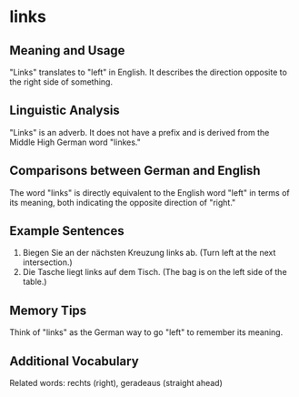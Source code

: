 # links
## Meaning and Usage
"Links" translates to "left" in English. It describes the direction opposite to the right side of something.

## Linguistic Analysis
"Links" is an adverb. It does not have a prefix and is derived from the Middle High German word "linkes."

## Comparisons between German and English
The word "links" is directly equivalent to the English word "left" in terms of its meaning, both indicating the opposite direction of "right."

## Example Sentences
1. Biegen Sie an der nächsten Kreuzung links ab. (Turn left at the next intersection.)
2. Die Tasche liegt links auf dem Tisch. (The bag is on the left side of the table.)

## Memory Tips
Think of "links" as the German way to go "left" to remember its meaning.

## Additional Vocabulary
Related words: rechts (right), geradeaus (straight ahead)